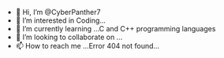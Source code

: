 - 👋 Hi, I’m @CyberPanther7
- 👀 I’m interested in Coding...
- 🌱 I’m currently learning ...C and C++ programming languages
- 💞️ I’m looking to collaborate on ...
- 📫 How to reach me ...Error 404 not found...

<!---
CyberPanther7/CyberPanther7 is a ✨ special ✨ repository because its `README.md` (this file) appears on your GitHub profile.
You can click the Preview link to take a look at your changes.
--->
